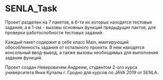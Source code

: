 # SENLA_Task
  Проект разделен на 7 пакетов, в 6-ти их которых находятся тестовые задания, а в 1-ом - вызовы основных функций предыдущих пактов,
для проверки работоспобности тестовых заданий.

  Каждый пакет содержит в себе класс Main, имитирующий обособленность задания от остального проекта. В нем находятся консольный ввод-вывод,
а также вызовы необходимых для выполнения задания функций.

Проект создан Неверовичем Андреем, студентом 2-ого курса университета Янки Купалы г. Гродно для курсов по JAVA 2019 от SENLA.
